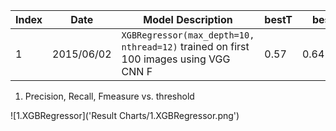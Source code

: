 | Index | Date       | Model Description                                                                     | bestT | bestR    | bestP    | bestF    | R_max    | P_max    | F_max    | Area_PR  |
| ----- | ---------- | ------------------------------------------------------------------------------------- | ----- | -------- | -------- | -------- | -------- | -------- | -------- | -------- |
| 1     | 2015/06/02 | `XGBRegressor(max_depth=10, nthread=12)` trained on first 100 images using VGG CNN F  | 0.57  | 0.641265 | 0.648288 | 0.644757 | 0.675249 | 0.664943 | 0.670056 | 0.423171 |



1. Precision, Recall, Fmeasure vs. threshold 

![1.XGBRegressor]('Result Charts/1.XGBRegressor.png')